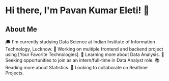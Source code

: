 # Hi there, I'm Pavan Kumar Eleti! 👋

## About Me
🎓 I'm currently studying Data Science at Indian Institute of Information Technology, Lucknow.
🔭 Working on multiple frontend and backend project using [Your Favorite Technologies].
🌱 Learning more about Data Analysis.
💼 Seeking opportunities to join as an intern/full-time in Data Analyst role.
📚 Reading more about Statistics.
🤝 Looking to collaborate on Realtime Projects.


<!---
PAVANKUMARELETI/PAVANKUMARELETI is a ✨ special ✨ repository because its `README.md` (this file) appears on your GitHub profile.
You can click the Preview link to take a look at your changes.
--->
